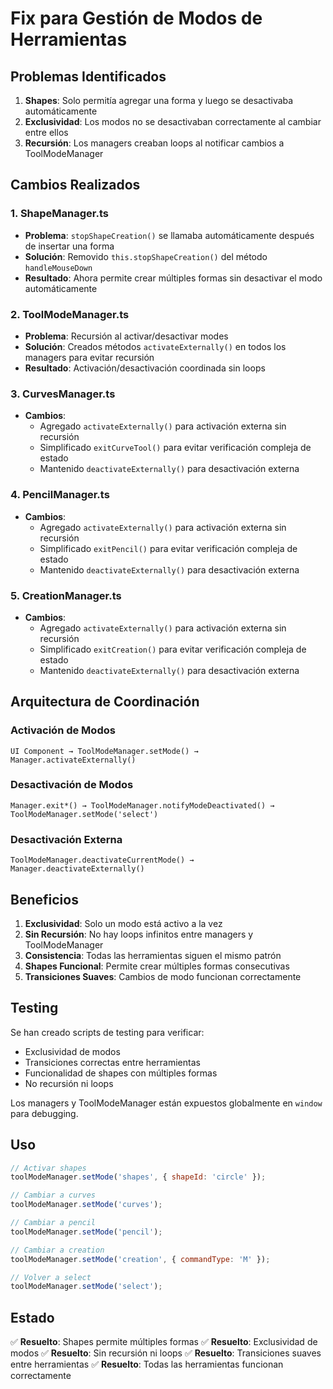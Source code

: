 # Fix para Gestión de Modos de Herramientas

## Problemas Identificados

1. **Shapes**: Solo permitía agregar una forma y luego se desactivaba automáticamente
2. **Exclusividad**: Los modos no se desactivaban correctamente al cambiar entre ellos
3. **Recursión**: Los managers creaban loops al notificar cambios a ToolModeManager

## Cambios Realizados

### 1. ShapeManager.ts
- **Problema**: `stopShapeCreation()` se llamaba automáticamente después de insertar una forma
- **Solución**: Removido `this.stopShapeCreation()` del método `handleMouseDown`
- **Resultado**: Ahora permite crear múltiples formas sin desactivar el modo automáticamente

### 2. ToolModeManager.ts
- **Problema**: Recursión al activar/desactivar modes
- **Solución**: Creados métodos `activateExternally()` en todos los managers para evitar recursión
- **Resultado**: Activación/desactivación coordinada sin loops

### 3. CurvesManager.ts
- **Cambios**:
  - Agregado `activateExternally()` para activación externa sin recursión
  - Simplificado `exitCurveTool()` para evitar verificación compleja de estado
  - Mantenido `deactivateExternally()` para desactivación externa

### 4. PencilManager.ts
- **Cambios**:
  - Agregado `activateExternally()` para activación externa sin recursión
  - Simplificado `exitPencil()` para evitar verificación compleja de estado
  - Mantenido `deactivateExternally()` para desactivación externa

### 5. CreationManager.ts
- **Cambios**:
  - Agregado `activateExternally()` para activación externa sin recursión
  - Simplificado `exitCreation()` para evitar verificación compleja de estado
  - Mantenido `deactivateExternally()` para desactivación externa

## Arquitectura de Coordinación

### Activación de Modos
```
UI Component → ToolModeManager.setMode() → Manager.activateExternally()
```

### Desactivación de Modos
```
Manager.exit*() → ToolModeManager.notifyModeDeactivated() → ToolModeManager.setMode('select')
```

### Desactivación Externa
```
ToolModeManager.deactivateCurrentMode() → Manager.deactivateExternally()
```

## Beneficios

1. **Exclusividad**: Solo un modo está activo a la vez
2. **Sin Recursión**: No hay loops infinitos entre managers y ToolModeManager
3. **Consistencia**: Todas las herramientas siguen el mismo patrón
4. **Shapes Funcional**: Permite crear múltiples formas consecutivas
5. **Transiciones Suaves**: Cambios de modo funcionan correctamente

## Testing

Se han creado scripts de testing para verificar:
- Exclusividad de modos
- Transiciones correctas entre herramientas
- Funcionalidad de shapes con múltiples formas
- No recursión ni loops

Los managers y ToolModeManager están expuestos globalmente en `window` para debugging.

## Uso

```javascript
// Activar shapes
toolModeManager.setMode('shapes', { shapeId: 'circle' });

// Cambiar a curves
toolModeManager.setMode('curves');

// Cambiar a pencil
toolModeManager.setMode('pencil');

// Cambiar a creation
toolModeManager.setMode('creation', { commandType: 'M' });

// Volver a select
toolModeManager.setMode('select');
```

## Estado

✅ **Resuelto**: Shapes permite múltiples formas
✅ **Resuelto**: Exclusividad de modos
✅ **Resuelto**: Sin recursión ni loops
✅ **Resuelto**: Transiciones suaves entre herramientas
✅ **Resuelto**: Todas las herramientas funcionan correctamente
